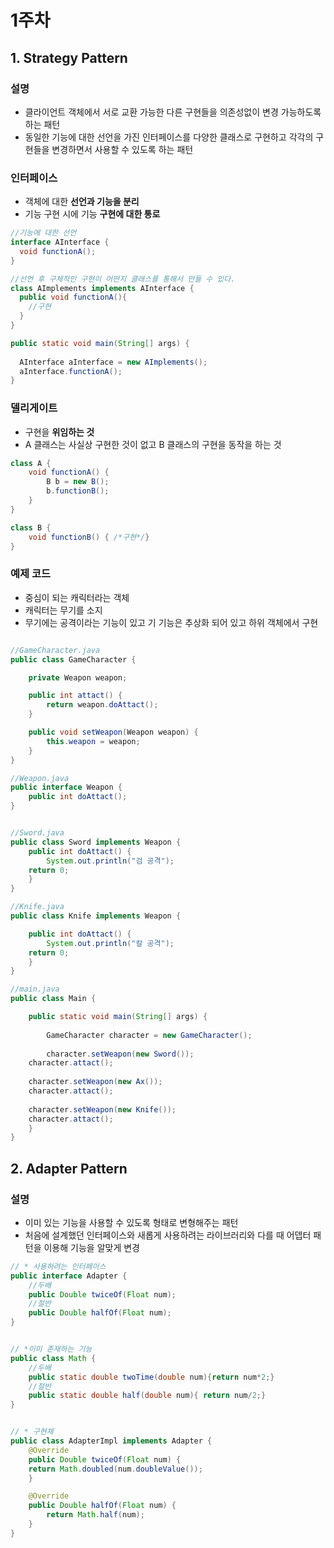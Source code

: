 # 1주차 

## 1. Strategy Pattern
### 설명
- 클라이언트 객체에서 서로 교환 가능한 다른 구현들을 의존성없이 변경 가능하도록 하는 패턴
- 동일한 기능에 대한 선언을 가진 인터페이스를 다양한 클래스로 구현하고 각각의 구현들을 변경하면서 사용할 수 있도록 하는 패턴
### 인터페이스
- 객체에 대한 **선언과 기능을 분리**
- 기능 구현 시에 기능 **구현에 대한 통로**
```java
//기능에 대한 선언
interface AInterface {
  void functionA();
} 
```
```java
//선언 후 구체적인 구현이 어떤지 클래스를 통해서 만들 수 있다.
class AImplements implements AInterface {
  public void functionA(){
    //구현
  }
}

public static void main(String[] args) {
	
  AInterface aInterface = new AImplements();
  aInterface.functionA();
}
```
### 델리게이트
- 구현을 **위임하는 것**
- A 클래스는 사실상 구현한 것이 없고 B 클래스의 구현을 동작을 하는 것
```java
class A {
    void functionA() {
        B b = new B();
        b.functionB();
    }
}

class B {
    void functionB() { /*구현*/}
}
```

### 예제 코드
- 중심이 되는 캐릭터라는 객체
- 캐릭터는 무기를 소지
- 무기에는 공격이라는 기능이 있고 기 기능은 추상화 되어 있고 하위 객체에서 구현

```java

//GameCharacter.java
public class GameCharacter {

    private Weapon weapon;

    public int attact() {
        return weapon.doAttact();
    }

    public void setWeapon(Weapon weapon) {
        this.weapon = weapon;
    }
}

//Weapon.java
public interface Weapon {
    public int doAttact();
}


//Sword.java
public class Sword implements Weapon {
    public int doAttact() {
        System.out.println("검 공격");
	return 0;
    }
}

//Knife.java
public class Knife implements Weapon {

    public int doAttact() {
        System.out.println("칼 공격");
	return 0;
    }
}

//main.java
public class Main {

    public static void main(String[] args) {
		
        GameCharacter character = new GameCharacter();
		
        character.setWeapon(new Sword());
	character.attact();
		
	character.setWeapon(new Ax());
	character.attact();
		
	character.setWeapon(new Knife());
	character.attact();
    }	
}

```


## 2. Adapter Pattern
### 설명
- 이미 있는 기능을 사용할 수 있도록 형태로 변형해주는 패턴
- 처음에 설계했던 인터페이스와 새롭게 사용하려는 라이브러리와 다를 때 어뎁터 패턴을 이용해 기능을 알맞게 변경

```java
// * 사용하려는 인터페이스
public interface Adapter {
    //두배
    public Double twiceOf(Float num);
    //절반
    public Double halfOf(Float num);
}


// *이미 존재하는 기능
public class Math {
    //두배 
    public static double twoTime(double num){return num*2;}
    //절반
    public static double half(double num){ return num/2;}
}


// * 구현체
public class AdapterImpl implements Adapter {
    @Override
    public Double twiceOf(Float num) {
	return Math.doubled(num.doubleValue());
    }

    @Override
    public Double halfOf(Float num) {
        return Math.half(num);
    }
}
```




